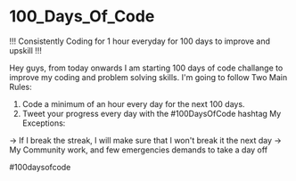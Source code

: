 # 100_Days_Of_Code
!!! Consistently Coding for 1 hour everyday for 100 days to improve and upskill !!!

Hey guys, from today onwards I am starting 100 days of code challange to improve my coding and problem solving skills. 
I'm going to follow Two Main Rules:

1. Code a minimum of an hour every day for the next 100 days.
2. Tweet your progress every day with the #100DaysOfCode hashtag
My Exceptions:

-> If I break the streak, I will make sure that I won't break it the next day
-> My Community work, and few emergencies demands to take a day off

#100daysofcode
